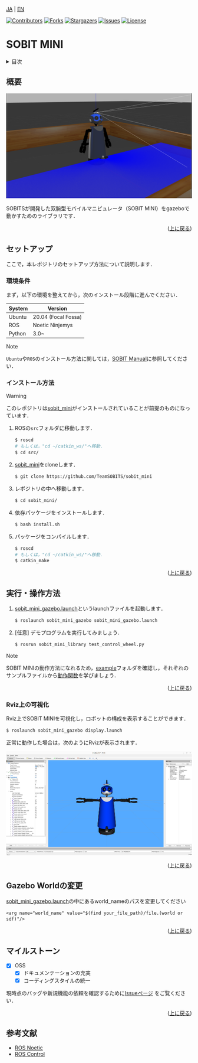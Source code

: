 <a name="readme-top"></a>

[JA](README.md) | [EN](README.en.md)

[![Contributors][contributors-shield]][contributors-url]
[![Forks][forks-shield]][forks-url]
[![Stargazers][stars-shield]][stars-url]
[![Issues][issues-shield]][issues-url]
[![License][license-shield]][license-url]

# SOBIT MINI

<!--目次-->
<details>
   <summary>目次</summary>
   <ol>
    <li>
      <a href="#概要">概要</a>
    </li>
    <li>
      <a href="#環境構築">環境構築</a>
      <ul>
        <li><a href="#環境条件">環境条件</a></li>
        <li><a href="#インストール方法">インストール方法</a></li>
      </ul>
    </li>
    <li>
    <a href="#実行操作方法">実行・操作方法</a>
      <ul>
        <li><a href="#Rviz上の可視化">Rviz上の可視化</a></li>
      </ul>
    </li>
    <li><a href="#gazebo-worldの変更">Gazebo Worldの変更</a></li>
    <li><a href="#マイルストーン">マイルストーン</a></li>
    <li><a href="#参考文献">参考文献</a></li>
   </ol>
</details>

<!--レポジトリの概要-->
## 概要
![](sobit_mini/img/sobit_mini_gazebo.png)

SOBITSが開発した双腕型モバイルマニピュレータ（SOBIT MINI）をgazeboで動かすためのライブラリです．

<p align="right">(<a href="#readme-top">上に戻る</a>)</p>

<!-- セットアップ -->
## セットアップ

ここで，本レポジトリのセットアップ方法について説明します．

### 環境条件

まず，以下の環境を整えてから，次のインストール段階に進んでください．

| System  | Version |
| ------------- | ------------- |
| Ubuntu | 20.04 (Focal Fossa) |
| ROS | Noetic Ninjemys |
| Python | 3.0~ |

> [!NOTE]
> `Ubuntu`や`ROS`のインストール方法に関しては，[SOBIT Manual](https://github.com/TeamSOBITS/sobits_manual#%E9%96%8B%E7%99%BA%E7%92%B0%E5%A2%83%E3%81%AB%E3%81%A4%E3%81%84%E3%81%A6)に参照してください．

<!-- - OS: Ubuntu 20.04 
- ROS distribution: noetic Kame -->

### インストール方法

> [!WARNING]
> このレポジトリは[sobit_mini](https://github.com/TeamSOBITS/sobit_mini.git)がインストールされていることが前提のものになっています．

1. ROSの`src`フォルダに移動します．
   ```sh
   $ roscd
   # もしくは，"cd ~/catkin_ws/"へ移動．
   $ cd src/
   ```
2. [sobit_mini](https://github.com/TeamSOBITS/sobit_mini.git)をcloneします．
   ```sh
   $ git clone https://github.com/TeamSOBITS/sobit_mini
   ```
3. レポジトリの中へ移動します．
   ```sh
   $ cd sobit_mini/
   ```
4. 依存パッケージをインストールします．
   ```sh
   $ bash install.sh
   ```
5. パッケージをコンパイルします．
   ```sh
   $ roscd
   # もしくは，"cd ~/catkin_ws/"へ移動．
   $ catkin_make
   ```

<p align="right">(<a href="#readme-top">上に戻る</a>)</p>


<!-- 実行・操作方法 -->
## 実行・操作方法

1. [sobit_mini_gazebo.launch](sobit_mini_gazebo/launch/sobit_mini_gazebo.launch)というlaunchファイルを起動します．
   ```sh
   $ roslaunch sobit_mini_gazebo sobit_mini_gazebo.launch
   ```
2. [任意] デモプログラムを実行してみましょう．
   ```sh
   $ rosrun sobit_mini_library test_control_wheel.py
   ```

> [!NOTE]
> SOBIT MINIの動作方法になれるため，[example](https://github.com/TeamSOBITS/sobit_mini/tree/noetic-devel/sobit_mini_library/example)フォルダを確認し，それぞれのサンプルファイルから[動作関数](https://github.com/TeamSOBITS/sobit_mini.git)を学びましょう．

<p align="right">(<a href="#readme-top">上に戻る</a>)</p>


### Rviz上の可視化
Rviz上でSOBIT MINIを可視化し，ロボットの構成を表示することができます．

```sh
$ roslaunch sobit_mini_gazebo display.launch
```

正常に動作した場合は，次のようにRvizが表示されます．

![SOBIT MINI Display with Rviz](sobit_mini/img/sobit_mini_display.png)

<p align="right">(<a href="#readme-top">上に戻る</a>)</p>


<!-- Gazebo Worldの変更 -->
## Gazebo Worldの変更
[sobit_mini_gazebo.launch](sobit_mini_gazebo/launch/sobit_mini_gazebo.launch)の中にあるworld_nameのパスを変更してください
```
<arg name="world_name" value="$(find your_file_path)/file.(world or sdf)"/>
```

<p align="right">(<a href="#readme-top">上に戻る</a>)</p>


<!-- マイルストーン -->
## マイルストーン

- [x] OSS
    - [x] ドキュメンテーションの充実
    - [x] コーディングスタイルの統一

現時点のバッグや新規機能の依頼を確認するために[Issueページ][license-url] をご覧ください．

<p align="right">(<a href="#readme-top">上に戻る</a>)</p>

<!-- 参考文献 -->
## 参考文献

* [ROS Noetic](http://wiki.ros.org/noetic)
* [ROS Control](http://wiki.ros.org/ros_control)


<!-- MARKDOWN LINKS & IMAGES -->
<!-- https://www.markdownguide.org/basic-syntax/#reference-style-links -->
[contributors-shield]: https://img.shields.io/github/contributors/TeamSOBITS/sobit_mini_gazebo.svg?style=for-the-badge
[contributors-url]: https://github.com/TeamSOBITS/sobit_mini_gazebo/graphs/contributors
[forks-shield]: https://img.shields.io/github/forks/TeamSOBITS/sobit_mini_gazebo.svg?style=for-the-badge
[forks-url]: https://github.com/TeamSOBITS/sobit_mini_gazebo/network/members
[stars-shield]: https://img.shields.io/github/stars/TeamSOBITS/sobit_mini_gazebo.svg?style=for-the-badge
[stars-url]: https://github.com/TeamSOBITS/sobit_mini_gazebo/stargazers
[issues-shield]: https://img.shields.io/github/issues/TeamSOBITS/sobit_mini_gazebo.svg?style=for-the-badge
[issues-url]: https://github.com/TeamSOBITS/sobit_mini_gazebo/issues
[license-shield]: https://img.shields.io/github/license/TeamSOBITS/sobit_mini_gazebo.svg?style=for-the-badge
[license-url]: LICENSE



<!-- まず，以下のコマンドを入力して，SOBIT MINIを動かすための環境設定を行います．
この設定は，初回のみに行う作業ですので，1度行ったことのある人は飛ばしてください．

※ 開発するPCで，SOBIT EDUやSOBIT PROを動かしたことがある場合も，この作業は必要ありません．

```bash:
$ cd sobit_mini
$ bash sobit_setup.sh
```

以下のコマンドを入力することで，SOBIT MINIを起動することができます．
これにより，SOBIT MINIのモータやRGB-Dカメラ，測域センサ(Lidar)などのデバイスが起動します．
また，それと同時にRvizも起動します．

:warning: ロボットをコンテナで動かす場合，動かしたいデバイスをホストPCと接続してから，コンテナを立ち上げてください．
コンテナを立ち上げてからデバイスとの接続を行う場合，ロボットが動かない場合があります．

```bash:
$ roslaunch sobit_mini_bringup minimal.launch
``` -->
